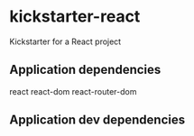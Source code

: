 # kickstarter-react

Kickstarter for a React project

## Application dependencies

react react-dom react-router-dom

## Application dev dependencies

